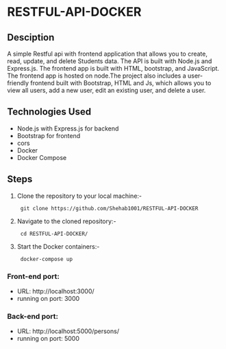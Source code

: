 # RESTFUL-API-DOCKER

## Desciption
A simple Restful api with frontend application that allows you to create, read, update, and delete Students data. The API is built with Node.js and Express.js. The frontend app is built with HTML, bootstrap, and JavaScript. The frontend app is hosted on node.The project also includes a user-friendly frontend built with Bootstrap, HTML and Js, which allows you to view all users, add a new user, edit an existing user, and delete a user.

## Technologies Used

- Node.js with Express.js for backend
- Bootstrap for frontend 
- cors
- Docker
- Docker Compose

## Steps

1. Clone the repository to your local machine:-
        
        git clone https://github.com/Shehab1001/RESTFUL-API-DOCKER

2. Navigate to the cloned repository:-
    
        cd RESTFUL-API-DOCKER/

3. Start the Docker containers:-
        
        docker-compose up

### Front-end port:
- URL: http://localhost:3000/
- running on port: 3000

### Back-end port:
- URL: http://localhost:5000/persons/
- running on port: 5000


